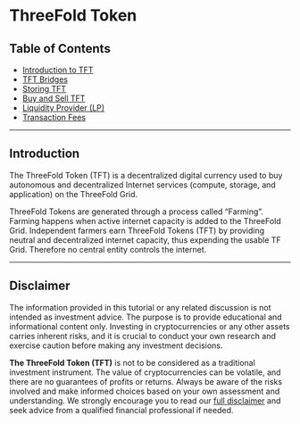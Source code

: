 <h1> ThreeFold Token </h1>

<h2> Table of Contents </h2>

- [Introduction to TFT](./tft_intro.md)
- [TFT Bridges](./tft_bridges/tft_bridges.md)
- [Storing TFT](./storing_tft/storing_tft.md)
- [Buy and Sell TFT](./buy_sell_tft/buy_sell_tft.md)
- [Liquidity Provider (LP)](./liquidity/liquidity_readme.md)
- [Transaction Fees](./transaction_fees.md)

***
## Introduction

The ThreeFold Token (TFT) is a decentralized digital currency used to buy autonomous and decentralized Internet services (compute, storage, and application) on the ThreeFold Grid.

ThreeFold Tokens are generated through a process called “Farming”. Farming happens when active internet capacity is added to the ThreeFold Grid. Independent farmers earn ThreeFold Tokens (TFT) by providing neutral and decentralized internet capacity, thus expending the usable TF Grid. Therefore no central entity controls the internet.
***
## Disclaimer

The information provided in this tutorial or any related discussion is not intended as investment advice. The purpose is to provide educational and informational content only. Investing in cryptocurrencies or any other assets carries inherent risks, and it is crucial to conduct your own research and exercise caution before making any investment decisions. 

**The ThreeFold Token (TFT)** is not to be considered as a traditional investment instrument. The value of cryptocurrencies can be volatile, and there are no guarantees of profits or returns. Always be aware of the risks involved and make informed choices based on your own assessment and understanding. We strongly encourage you to read our [full disclaimer](https://library.threefold.me/info/legal/#/legal__disclaimer) and seek advice from a qualified financial professional if needed.